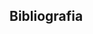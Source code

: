 ## Bibliografia
[Stalling]:https://drive.google.com/open?id=0B0LFWEqa9SDkVkRHakdHTzk2RTQ
[Carretero]:https://drive.google.com/file/d/0B0LFWEqa9SDkNGtERnR1QUFJMDg/view?usp=sharing


